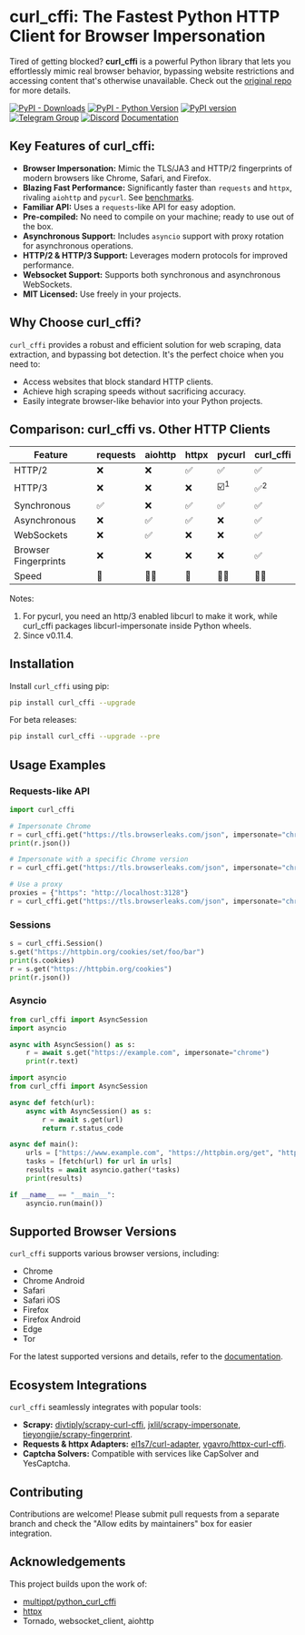 # curl_cffi:  The Fastest Python HTTP Client for Browser Impersonation

Tired of getting blocked? **curl_cffi** is a powerful Python library that lets you effortlessly mimic real browser behavior, bypassing website restrictions and accessing content that's otherwise unavailable.  Check out the [original repo](https://github.com/lexiforest/curl_cffi) for more details.

[![PyPI - Downloads](https://img.shields.io/pypi/dm/curl-cffi)](https://pypi.org/project/curl-cffi/)
[![PyPI - Python Version](https://img.shields.io/pypi/pyversions/curl_cffi)](https://pypi.org/project/curl-cffi/)
[![PyPI version](https://badge.fury.io/py/curl-cffi.svg)](https://pypi.org/project/curl-cffi/)
[![Telegram Group](https://img.shields.io/badge/Telegram%20Group-join-blue?logo=telegram)](https://t.me/+lL9n33eZp480MGM1)
[![Discord](https://img.shields.io/badge/Discord-join-purple?logo=blue)](https://discord.gg/kJqMHHgdn2)
[Documentation](https://curl-cffi.readthedocs.io)

## Key Features of curl_cffi:

*   **Browser Impersonation:** Mimic the TLS/JA3 and HTTP/2 fingerprints of modern browsers like Chrome, Safari, and Firefox.
*   **Blazing Fast Performance:** Significantly faster than `requests` and `httpx`, rivaling `aiohttp` and `pycurl`. See [benchmarks](https://github.com/lexiforest/curl_cffi/tree/main/benchmark).
*   **Familiar API:** Uses a `requests`-like API for easy adoption.
*   **Pre-compiled:** No need to compile on your machine; ready to use out of the box.
*   **Asynchronous Support:** Includes `asyncio` support with proxy rotation for asynchronous operations.
*   **HTTP/2 & HTTP/3 Support:**  Leverages modern protocols for improved performance.
*   **Websocket Support:**  Supports both synchronous and asynchronous WebSockets.
*   **MIT Licensed:** Use freely in your projects.

## Why Choose curl_cffi?

`curl_cffi` provides a robust and efficient solution for web scraping, data extraction, and bypassing bot detection.  It's the perfect choice when you need to:

*   Access websites that block standard HTTP clients.
*   Achieve high scraping speeds without sacrificing accuracy.
*   Easily integrate browser-like behavior into your Python projects.

## Comparison: curl_cffi vs. Other HTTP Clients

| Feature           | requests | aiohttp | httpx  | pycurl | curl_cffi |
|-------------------|----------|---------|--------|--------|-----------|
| HTTP/2            | ❌       | ❌      | ✅     | ✅     | ✅        |
| HTTP/3            | ❌       | ❌      | ❌     | ☑️<sup>1</sup> | ✅<sup>2</sup> |
| Synchronous       | ✅       | ❌      | ✅     | ✅     | ✅        |
| Asynchronous      | ❌       | ✅      | ✅     | ❌     | ✅        |
| WebSockets        | ❌       | ✅      | ❌     | ❌     | ✅        |
| Browser Fingerprints | ❌       | ❌      | ❌     | ❌     | ✅        |
| Speed             | 🐇       | 🐇🐇    | 🐇     | 🐇🐇   | 🐇🐇      |

Notes:
1.  For pycurl, you need an http/3 enabled libcurl to make it work, while curl_cffi packages libcurl-impersonate inside Python wheels.
2.  Since v0.11.4.

## Installation

Install `curl_cffi` using pip:

```bash
pip install curl_cffi --upgrade
```

For beta releases:

```bash
pip install curl_cffi --upgrade --pre
```

## Usage Examples

### Requests-like API

```python
import curl_cffi

# Impersonate Chrome
r = curl_cffi.get("https://tls.browserleaks.com/json", impersonate="chrome")
print(r.json())

# Impersonate with a specific Chrome version
r = curl_cffi.get("https://tls.browserleaks.com/json", impersonate="chrome124")

# Use a proxy
proxies = {"https": "http://localhost:3128"}
r = curl_cffi.get("https://tls.browserleaks.com/json", impersonate="chrome", proxies=proxies)
```

### Sessions

```python
s = curl_cffi.Session()
s.get("https://httpbin.org/cookies/set/foo/bar")
print(s.cookies)
r = s.get("https://httpbin.org/cookies")
print(r.json())
```

### Asyncio

```python
from curl_cffi import AsyncSession
import asyncio

async with AsyncSession() as s:
    r = await s.get("https://example.com", impersonate="chrome")
    print(r.text)
```

```python
import asyncio
from curl_cffi import AsyncSession

async def fetch(url):
    async with AsyncSession() as s:
        r = await s.get(url)
        return r.status_code

async def main():
    urls = ["https://www.example.com", "https://httpbin.org/get", "https://www.python.org"]
    tasks = [fetch(url) for url in urls]
    results = await asyncio.gather(*tasks)
    print(results)

if __name__ == "__main__":
    asyncio.run(main())
```

## Supported Browser Versions

`curl_cffi` supports various browser versions, including:

*   Chrome
*   Chrome Android
*   Safari
*   Safari iOS
*   Firefox
*   Firefox Android
*   Edge
*   Tor

For the latest supported versions and details, refer to the [documentation](https://curl-cffi.readthedocs.io/en/latest/impersonate.html).

## Ecosystem Integrations

`curl_cffi` seamlessly integrates with popular tools:

*   **Scrapy:** [divtiply/scrapy-curl-cffi](https://github.com/divtiply/scrapy-curl-cffi), [jxlil/scrapy-impersonate](https://github.com/jxlil/scrapy-impersonate), [tieyongjie/scrapy-fingerprint](https://github.com/tieyongjie/scrapy-fingerprint).
*   **Requests & httpx Adapters:** [el1s7/curl-adapter](https://github.com/el1s7/curl-adapter), [vgavro/httpx-curl-cffi](https://github.com/vgavro/httpx-curl-cffi).
*   **Captcha Solvers:**  Compatible with services like CapSolver and YesCaptcha.

## Contributing

Contributions are welcome!  Please submit pull requests from a separate branch and check the "Allow edits by maintainers" box for easier integration.

## Acknowledgements

This project builds upon the work of:

*   [multippt/python_curl_cffi](https://github.com/multippt/python_curl_cffi)
*   [httpx](https://github.com/encode/httpx/blob/master/httpx/_models.py)
*   Tornado, websocket_client, aiohttp